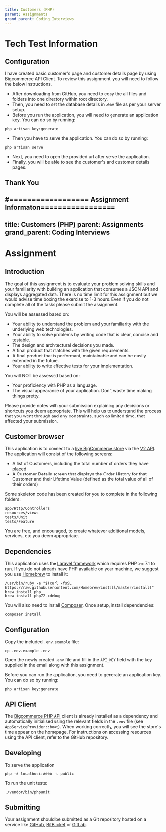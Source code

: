 ```yaml
---
title: Customers (PHP)
parent: Assignments
grand_parent: Coding Interviews
---
```

# Tech Test Information

## Configuration
I have created basic customer's page and customer details page by using Bigcommerce API Client. To review this assignment, you will need to follow the below instructions.

  * After downloading from GitHub, you need to copy the all files and folders into one directory within root directory.
  * Then, you need to set the database details in .env file as per your server setup.
  * Before you run the application, you will need to generate an application key. You can do so by running: 
  ``` 
  php artisan key:generate
  ```
  * Then you have to serve the application. You can do so by running:
  ```
  php artisan serve
  ```
  * Next, you need to open the provided url after serve the application.
  * Finally, you will be able to see the customer's and customer details pages.

  ## Thank You


#================== Assignment Informaton=================
---
title: Customers (PHP)
parent: Assignments
grand_parent: Coding Interviews
---
# Assignment

## Introduction

The goal of this assignment is to evaluate your problem solving skills and your familiarity with building an application that consumes a JSON API
and displays aggregated data. There is no time limit for this assignment but we would advise time boxing the exercise
to 1-3 hours. Even if you do not complete all of the tasks please submit the assignment.

You will be assessed based on:
  * Your ability to understand the problem and your familiarity with the underlying web technologies.
  * Your ability to solve problems by writing code that is clear, concise and testable.
  * The design and architectural decisions you made.
  * A final product that matches with the given requirements.
  * A final product that is performant, maintainable and can be easily extended in the future.
  * Your ability to write effective tests for your implementation.
   
You will NOT be assessed based on:
  * Your proficiency with PHP as a language.
  * The visual appearance of your application. Don't waste time making things pretty.

Please provide notes with your submission explaining any decisions or shortcuts you deem appropriate.
This will help us to understand the process that you went through and any constraints, such as limited time, that affected your submission.

## Customer browser

This application is to connect to a [live BigCommerce store](https://store-velgoi8q0k.mybigcommerce.com) via the
[V2 API](https://developer.bigcommerce.com/api/v2/). The application will consist of the following screens:
* A list of Customers, including the total number of orders they have placed
* A Customer Details screen that displays the Order History for that Customer and their Lifetime Value (defined as the
  total value of all of their orders)

Some skeleton code has been created for you to complete in the following folders:
```
app/Http/Controllers
resources/views
tests/Unit
tests/Feature
```

You are free, and encouraged, to create whatever additional models, services, etc you deem appropriate.

## Dependencies
This application uses the [Laravel framework](https://laravel.com/docs/5.6) which requires PHP >= 7.1 to run. If you do
not already have PHP available on your machine, we suggest you use [Homebrew](https://brew.sh/) to install it:
```
/usr/bin/ruby -e "$(curl -fsSL https://raw.githubusercontent.com/Homebrew/install/master/install)"
brew install php
brew install php72-xdebug
```

You will also need to install [Composer](https://getcomposer.org/download/). Once setup, install dependencies:
```
composer install
```

## Configuration
Copy the included `.env.example` file:
```
cp .env.example .env
```

Open the newly created `.env` file and fill in the `API_KEY` field with the key supplied in the email along with this
assignment.

Before you can run the application, you need to generate an application key. You can do so by running:
```
php artisan key:generate
```

## API Client
The [Bigcommerce PHP API](https://github.com/bigcommerce/bigcommerce-api-php) client is already installed as a
dependency and automatically initialised using the relevant fields in the `.env` file (see `AppServiceProvider::boot`).
When working correctly, you will see the store's time appear on the homepage. For instructions on accessing resources
using the API client, refer to the GitHub repository.

## Developing

To serve the application:
```
php -S localhost:8000 -t public
```

To run the unit tests:
```
./vendor/bin/phpunit
```

## Submitting
Your assignment should be submitted as a Git repository hosted on a service like [GitHub](https://github.com),
[BitBucket](https://bitbucket.org/) or [GitLab](https://gitlab.com/).
